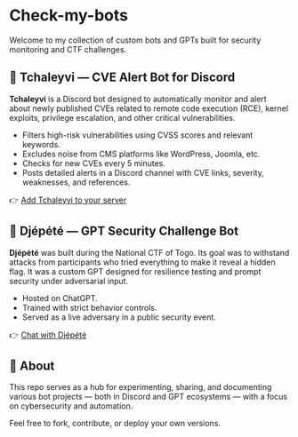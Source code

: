 # Check-my-bots

Welcome to my collection of custom bots and GPTs built for security monitoring and CTF challenges.

## 🔐 Tchaleyvi — CVE Alert Bot for Discord

**Tchaleyvi** is a Discord bot designed to automatically monitor and alert about newly published CVEs related to remote code execution (RCE), kernel exploits, privilege escalation, and other critical vulnerabilities.

- Filters high-risk vulnerabilities using CVSS scores and relevant keywords.
- Excludes noise from CMS platforms like WordPress, Joomla, etc.
- Checks for new CVEs every 5 minutes.
- Posts detailed alerts in a Discord channel with CVE links, severity, weaknesses, and references.

👉 [Add Tchaleyvi to your server](https://discord.com/oauth2/authorize?client_id=1397734402599026778)

## 🧠 Djépété — GPT Security Challenge Bot

**Djépété** was built during the National CTF of Togo. Its goal was to withstand attacks from participants who tried everything to make it reveal a hidden flag. It was a custom GPT designed for resilience testing and prompt security under adversarial input.

- Hosted on ChatGPT.
- Trained with strict behavior controls.
- Served as a live adversary in a public security event.

👉 [Chat with Djépété](https://chatgpt.com/g/g-6730ce6c072481908b7a45d37f296c50-djepete)

## 📌 About

This repo serves as a hub for experimenting, sharing, and documenting various bot projects — both in Discord and GPT ecosystems — with a focus on cybersecurity and automation.

Feel free to fork, contribute, or deploy your own versions.
